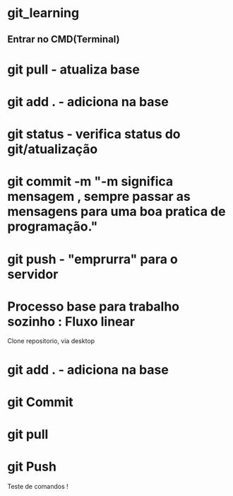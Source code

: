 # git_learning
## Entrar no CMD(Terminal)

# git pull - atualiza base
# git add .  - adiciona na base
# git status - verifica status do git/atualização
# git commit -m "-m significa mensagem , sempre passar as mensagens para uma boa pratica de programação."
# git push - "emprurra" para o servidor

# Processo base para trabalho sozinho : Fluxo linear 

Clone repositorio, via desktop
# git add .  - adiciona na base
# git Commit
# git pull
# git Push

Teste de comandos !


